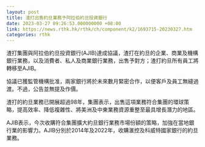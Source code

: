 ```yaml
---
layout: post
title: 渣打出售約旦業務予阿拉伯約旦投資銀行
date: 2023-03-27 09:26:53.000000000 +08:00
link: https://news.rthk.hk/rthk/ch/component/k2/1693715-20230327.htm
categories: rthk
---
```


渣打集團與阿拉伯約旦投資銀行(AJIB)達成協議，渣打在約旦的企業、商業及機構銀行業務，以及消費者、私人及商業銀行業務，出售予對方；渣打約旦所有員工將轉移至AJIB。

協議已獲監管機構批准，兩家銀行將於未來數月緊密合作，以便客戶及員工無縫過渡。不過，公告並無提及作價。

渣打的約旦業務已開展超過98年，集團表示，出售這項業務符合集團的環球策略，提高效率、降低複雜性、將美洲及中東業務資源重整至最具增長潛力的地區。

AJIB表示，今次收購符合集團擴大約旦銀行業務市場份額的策略，加強在當地銀行業的影響力。AJIB分別於2014年及2022年，收購滙控及科威特國家銀行的約旦業務。
